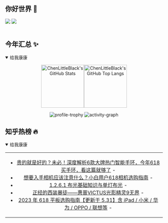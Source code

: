 ## 你好世界 👋

[![](https://img.shields.io/badge/@ChenLittleBlack-1a6c81?style=flat&logo=java&logoColor=1a6c81&label=Java&colorA=ffffff)](https://www.java.com/)
[![](https://img.shields.io/badge/@ChenLittleBlack-41b883?style=flat&logo=vuedotjs&logoColor=41b883&label=Vue&colorA=ffffff)](https://cn.vuejs.org/)

<div align="center">

<img alt="" src="https://readme-typing-svg.herokuapp.com?font=Consolas&center=true&vCenter=true&width=800&height=60&lines=The+traveler+often+arrives%2C+and+the+doer+often+succeeds.">
<img width="800"  height="3" alt="" src="https://camo.githubusercontent.com/82291b0fe831bfc6781e07fc5090cbd0a8b912bb8b8d4fec0696c881834f81ac/68747470733a2f2f70726f626f742e6d656469612f394575424971676170492e676966">

</div>


## 今年汇总 ✨

<details open>

<summary>给我康康</summary>

<div align="center">

<img height="137px" alt="ChenLittleBlack's GitHub Stats" src="https://github-readme-stats-roan-delta.vercel.app/api?username=ChenLittleBlack&hide_title=false&hide_border=true&show_icons=true&include_all_commits=true&line_height=21&bg_color=0,EC6C6C,FFD479,FFFC79,73FA79&theme=graywhite&locale=cn" /><img align="" height="137px" alt="ChenLittleBlack's GitHub Top Langs" src="https://github-readme-stats-roan-delta.vercel.app/api/top-langs/?username=ChenLittleBlack&hide_title=false&hide_border=true&layout=compact&bg_color=0,73FA79,73FDFF,D783FF&theme=graywhite&locale=cn" />

<img alt="profile-trophy" src="https://github-profile-trophy.vercel.app/?username=ChenLittleBlack&theme=algolia&column=-1" />

<img alt="activity-graph" src="https://activity-graph.herokuapp.com/graph?username=ChenLittleBlack&theme=github" />

</div>

</details>


## 知乎热榜 🔥

<details open>

<summary>给我康康</summary>

<div align="center">

<table style="height: 300px;">
<tr>
<td align="center" valign="middle">

<!-- START_SECTION:blog -->
* <a href='http://zhuanlan.zhihu.com/p/633722845?utm_campaign=rss&utm_medium=rss&utm_source=rss&utm_content=title' target='_blank'>贵的就是好的？未必！深度解析6款大牌热门智能手环，今年618买手环，看这篇就够了</a> - 
* <a href='http://zhuanlan.zhihu.com/p/633655092?utm_campaign=rss&utm_medium=rss&utm_source=rss&utm_content=title' target='_blank'>想要入手相机应该注意什么？小白用户618相机选购指南</a> - 
* <a href='http://zhuanlan.zhihu.com/p/633688117?utm_campaign=rss&utm_medium=rss&utm_source=rss&utm_content=title' target='_blank'>1.2.6.1 布光基础知识与单灯布光</a> - 
* <a href='http://zhuanlan.zhihu.com/p/633718358?utm_campaign=rss&utm_medium=rss&utm_source=rss&utm_content=title' target='_blank'>正经的西装暴徒——惠普VICTUS光影精灵9无界</a> - 
* <a href='http://zhuanlan.zhihu.com/p/633714867?utm_campaign=rss&utm_medium=rss&utm_source=rss&utm_content=title' target='_blank'>2023 年 618 平板选购指南【更新于 5.31】含 iPad / 小米 / 华为 / OPPO / 联想等</a> - 
<!-- END_SECTION:blog -->

</td>
</tr>
</table>

</div>
</details>

